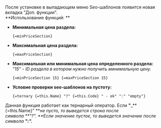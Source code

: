 После установке в выпадающем меню Seo-шаблонов появится новая вкладка "Доп. функции".  
**Использование функций: **

*   **Минимальная цена раздела:**

    `{=minPriceSection}`

*   **Максимальная цена раздела:**

    `{=maxPriceSection}`

*   **Максимальная или минимальная цена определенного раздела:**  
    _"15" - ID раздела в котором нужно получить минимальную цену._

    `{=minPriceSection 15} {=maxPriceSection 15}`

*   **Условие проверки seo-шаблонов на пустоту:**

    `{=ternary {=this.Name} "?" {=this.Code} " - ok" ":" "empty"}`  

Данная функция работает как тернарный оператор. Если **"**_**{=this.Name}" **_не пусто, то выведется строка после символа **"?". **Если значение пустое, то выведется значение после символа **":".**_